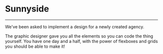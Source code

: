# Sunnyside
***

We've been asked to implement a design for a newly created agency.

The graphic designer gave you all the elements so you can code the thing yourself. You have one day and a half, with the power of flexboxes and grids you should be able to make it!

